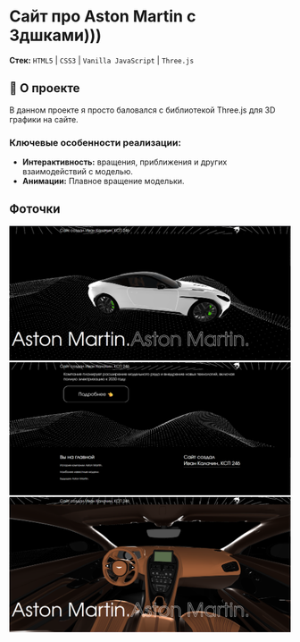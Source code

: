 # Сайт про Aston Martin с 3дшками)))

**Стек:** `HTML5` | `CSS3` | `Vanilla JavaScript` | `Three.js`

## 🚀 О проекте

В данном проекте я просто баловался с библиотекой Three.js для 3D графики на сайте.

### Ключевые особенности реализации:
*   **Интерактивность:** вращения, приближения и других взаимодействий с моделью.
*   **Анимации:** Плавное вращение модельки.

## Фоточки

![Скриншот сайта](img/{3AA3E9C4-DB93-4E3E-963E-0797428A9674}.png)
![Скриншот сайта](img/{4ED02E9F-916B-451D-AB35-7B341DD817E2}.png)
![Скриншот сайта](img/{D45E65C2-DA5E-4254-9C62-5320EB5D55B2}.png)
